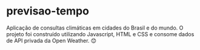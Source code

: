 # previsao-tempo
 Aplicação de consultas climáticas em cidades do Brasil e do mundo. O projeto foi construído utilizando Javascript, HTML e CSS e consome dados de API privada da Open Weather. 😊

